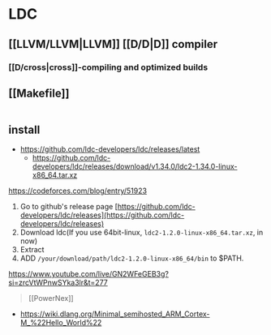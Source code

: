 # LDC
## [[LLVM/LLVM|LLVM]] [[D/D|D]] compiler
### [[D/cross|cross]]-compiling and optimized builds

## [[Makefile]]

```Makefile

```

## install

- https://github.com/ldc-developers/ldc/releases/latest
	- https://github.com/ldc-developers/ldc/releases/download/v1.34.0/ldc2-1.34.0-linux-x86_64.tar.xz

https://codeforces.com/blog/entry/51923

1. Go to github's release page [https://github.com/ldc-developers/ldc/releases](https://github.com/ldc-developers/ldc/releases)
2. Download ldc(If you use 64bit-linux, `ldc2-1.2.0-linux-x86_64.tar.xz`, in now)
3. Extract
4. ADD `/your/download/path/ldc2-1.2.0-linux-x86_64/bin` to $PATH.

https://www.youtube.com/live/GN2WFeGEB3g?si=zrcVtWPnwSYka3lr&t=277

> [[PowerNex]]

- https://wiki.dlang.org/Minimal_semihosted_ARM_Cortex-M_%22Hello_World%22
